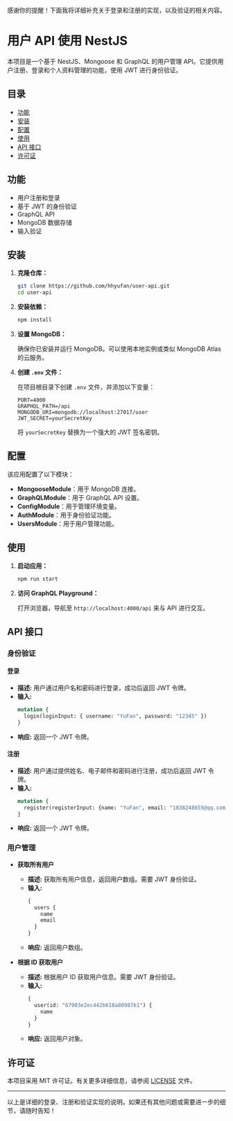 感谢你的提醒！下面我将详细补充关于登录和注册的实现，以及验证的相关内容。

# 用户 API 使用 NestJS

本项目是一个基于 NestJS、Mongoose 和 GraphQL 的用户管理 API。它提供用户注册、登录和个人资料管理的功能，使用 JWT 进行身份验证。

## 目录

- [功能](#功能)
- [安装](#安装)
- [配置](#配置)
- [使用](#使用)
- [API 接口](#api-接口)
- [许可证](#许可证)

## 功能

- 用户注册和登录
- 基于 JWT 的身份验证
- GraphQL API
- MongoDB 数据存储
- 输入验证

## 安装

1. **克隆仓库：**

   ```bash
   git clone https://github.com/hhyufan/user-api.git
   cd user-api
   ```

2. **安装依赖：**

   ```bash
   npm install
   ```

3. **设置 MongoDB：**

   确保你已安装并运行 MongoDB。可以使用本地实例或类似 MongoDB Atlas 的云服务。

4. **创建 `.env` 文件：**

   在项目根目录下创建 `.env` 文件，并添加以下变量：

   ```env
   PORT=4000
   GRAPHQL_PATH=/api
   MONGODB_URI=mongodb://localhost:27017/user
   JWT_SECRET=yourSecretKey
   ```

   将 `yourSecretKey` 替换为一个强大的 JWT 签名密钥。

## 配置

该应用配置了以下模块：

- **MongooseModule**：用于 MongoDB 连接。
- **GraphQLModule**：用于 GraphQL API 设置。
- **ConfigModule**：用于管理环境变量。
- **AuthModule**：用于身份验证功能。
- **UsersModule**：用于用户管理功能。

## 使用

1. **启动应用：**

   ```bash
   npm run start
   ```

2. **访问 GraphQL Playground：**

   打开浏览器，导航至 `http://localhost:4000/api` 来与 API 进行交互。

## API 接口

### 身份验证

#### 登录

- **描述:** 用户通过用户名和密码进行登录，成功后返回 JWT 令牌。
- **输入:**
  ``` graphql
  mutation {
    login(loginInput: { username: "YuFan", password: "12345" })
  }
  ```
- **响应:** 返回一个 JWT 令牌。

#### 注册

- **描述:** 用户通过提供姓名、电子邮件和密码进行注册，成功后返回 JWT 令牌。
- **输入:**
  ``` graphql
  mutation {
    register(registerInput: {name: "YuFan", email: "1838248655@qq.com", password: "123456"})
  }
  ```
- **响应:** 返回一个 JWT 令牌。

### 用户管理

- **获取所有用户**
    - **描述:** 获取所有用户信息，返回用户数组。需要 JWT 身份验证。
    - **输入:**
      ``` graphql
      {
        users {
          name
          email
        }
      }
      ```
    - **响应:** 返回用户数组。

- **根据 ID 获取用户**
    - **描述:** 根据用户 ID 获取用户信息。需要 JWT 身份验证。
    - **输入:**
      ``` graphql
      {
        user(id: "67903e2ec442b618a80987b1") {
          name
        }
      }
      ```
    - **响应:** 返回用户对象。

## 许可证

本项目采用 MIT 许可证。有关更多详细信息，请参阅 [LICENSE](LICENSE) 文件。

---

以上是详细的登录、注册和验证实现的说明。如果还有其他问题或需要进一步的细节，请随时告知！
